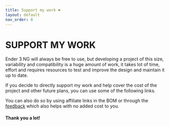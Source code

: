 ```yaml
---
title: Support my work ❤️
layout: default
nav_order: 8
---
```

# SUPPORT MY WORK
Ender 3 NG will always be free to use, but developing a project of this size, variability and compatibility is a huge amount of work, it takes lot of time, effort and requires resources to test and improve the design and maintain it up to date.

If you decide to directly support my work and help cover the cost of the project and other future plans, you can use some of the following links.

You can also do so by using affiliate links in the BOM or through the [feedback] which also helps with no added cost to you.

#### Thank you a lot!

<script type='text/javascript' src='https://storage.ko-fi.com/cdn/widget/Widget_2.js'></script><script type='text/javascript'>kofiwidget2.init('Ko-fi', '#28b5e0', 'E1E1JZ5FS');kofiwidget2.draw();</script> 


<div id="donate-button-container">
<div id="donate-button"></div>
<script src="https://www.paypalobjects.com/donate/sdk/donate-sdk.js" charset="UTF-8"></script>
<script>
PayPal.Donation.Button({
env:'production',
hosted_button_id:'LR94TRQXMGW46',
image: {
src:'./assets/images/paypal_donate.png',
alt:'Donate with PayPal button',
title:'PayPal - The safer, easier way to pay online!',
}
}).render('#donate-button');
</script>
</div>

[feedback]: https://rh3d.github.io/E3NG_docs/feedback.html
